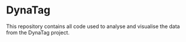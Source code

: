 # DynaTag
This repository contains all code used to analyse and visualise the data from the DynaTag project.

